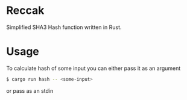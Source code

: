 # Reccak

Simplified SHA3 Hash function written in Rust.

# Usage

To calculate hash of some input you can either pass it as an argument

```bash
$ cargo run hash -- <some-input>
```

or pass as an stdin
